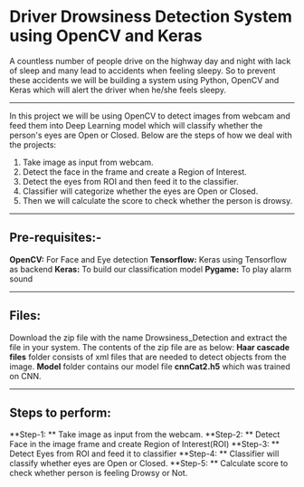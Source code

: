 # Driver Drowsiness Detection System using OpenCV and Keras
A countless number of people drive on the highway day and night with lack of sleep and many lead to accidents when feeling sleepy.
So to prevent these accidents we will be building a system using Python, OpenCV and Keras which will alert the driver when he/she feels sleepy.

---
In this project we will be using OpenCV to detect images from webcam and feed them into Deep Learning model which will classify whether the person's eyes are Open or Closed.
Below are the steps of how we deal with the projects:
1. Take image as input from webcam.
2. Detect the face in the frame and create a Region of Interest.
3. Detect the eyes from ROI and then feed it to the classifier.
4. Classifier will categorize whether the eyes are Open or Closed.
5. Then we will calculate the score to check whether the person is drowsy.

---
## Pre-requisites:-
**OpenCV:** For Face and Eye detection
**Tensorflow:** Keras using Tensorflow as backend
**Keras:** To build our classification model
**Pygame:** To play alarm sound

---
## Files:
Download the zip file with the name Drowsiness_Detection and extract the file in your system.
The contents of the zip file are as below:
**Haar cascade files** folder consists of xml files that are needed to detect objects from the image.
**Model** folder contains our model file **cnnCat2.h5** which was trained on CNN.

---
## Steps to perform:
**Step-1:  ** Take image as input from the webcam.
**Step-2:  ** Detect Face in the image frame and create Region of Interest(ROI)
**Step-3:  ** Detect Eyes from ROI and feed it to classifier
**Step-4:  ** Classifier will classify whether eyes are Open or Closed.
**Step-5:  ** Calculate score to check whether person is feeling Drowsy or Not.
